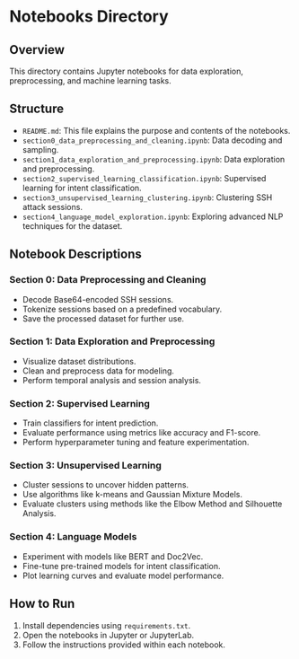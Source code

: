 # Notebooks Directory

## Overview
This directory contains Jupyter notebooks for data exploration, preprocessing, and machine learning tasks.

## Structure
- `README.md`: This file explains the purpose and contents of the notebooks.
- `section0_data_preprocessing_and_cleaning.ipynb`: Data decoding and sampling.
- `section1_data_exploration_and_preprocessing.ipynb`: Data exploration and preprocessing.
- `section2_supervised_learning_classification.ipynb`: Supervised learning for intent classification.
- `section3_unsupervised_learning_clustering.ipynb`: Clustering SSH attack sessions.
- `section4_language_model_exploration.ipynb`: Exploring advanced NLP techniques for the dataset.

## Notebook Descriptions
### Section 0: Data Preprocessing and Cleaning
- Decode Base64-encoded SSH sessions.
- Tokenize sessions based on a predefined vocabulary.
- Save the processed dataset for further use.

### Section 1: Data Exploration and Preprocessing
- Visualize dataset distributions.
- Clean and preprocess data for modeling.
- Perform temporal analysis and session analysis.

### Section 2: Supervised Learning
- Train classifiers for intent prediction.
- Evaluate performance using metrics like accuracy and F1-score.
- Perform hyperparameter tuning and feature experimentation.

### Section 3: Unsupervised Learning
- Cluster sessions to uncover hidden patterns.
- Use algorithms like k-means and Gaussian Mixture Models.
- Evaluate clusters using methods like the Elbow Method and Silhouette Analysis.

### Section 4: Language Models
- Experiment with models like BERT and Doc2Vec.
- Fine-tune pre-trained models for intent classification.
- Plot learning curves and evaluate model performance.

## How to Run
1. Install dependencies using `requirements.txt`.
2. Open the notebooks in Jupyter or JupyterLab.
3. Follow the instructions provided within each notebook.
